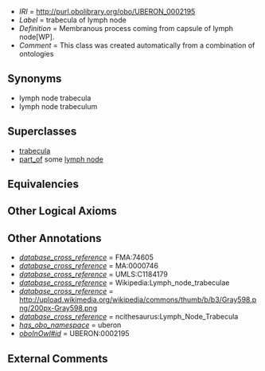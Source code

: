  * *IRI* = http://purl.obolibrary.org/obo/UBERON_0002195
 * *Label* = trabecula of lymph node
 * *Definition* = Membranous process coming from capsule of lymph node[WP].
 * *Comment* = This class was created automatically from a combination of ontologies

## Synonyms

 * lymph node trabecula
 * lymph node trabeculum

## Superclasses

 * [trabecula](../../UBERON/40/UBERON_0000440.md)
 * [part_of](../../BFO/50/BFO_0000050.md) some [lymph node](../../UBERON/29/UBERON_0000029.md)

## Equivalencies


## Other Logical Axioms


## Other Annotations

 * *[database_cross_reference](../../ef/oboInOwl#hasDbXref.md)* = FMA:74605
 * *[database_cross_reference](../../ef/oboInOwl#hasDbXref.md)* = MA:0000746
 * *[database_cross_reference](../../ef/oboInOwl#hasDbXref.md)* = UMLS:C1184179
 * *[database_cross_reference](../../ef/oboInOwl#hasDbXref.md)* = Wikipedia:Lymph_node_trabeculae
 * *[database_cross_reference](../../ef/oboInOwl#hasDbXref.md)* = http://upload.wikimedia.org/wikipedia/commons/thumb/b/b3/Gray598.png/200px-Gray598.png
 * *[database_cross_reference](../../ef/oboInOwl#hasDbXref.md)* = ncithesaurus:Lymph_Node_Trabecula
 * *[has_obo_namespace](../../ce/oboInOwl#hasOBONamespace.md)* = uberon
 * *[oboInOwl#id](../../id/oboInOwl#id.md)* = UBERON:0002195

## External Comments

